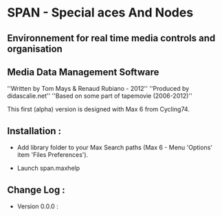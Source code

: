 # SPAN - Special aces And Nodes
## Environnement for real time media controls and organisation
## Media Data Management Software 

''Written by Tom Mays & Renaud Rubiano - 2012''
''Produced by didascalie.net''
''Based on some part of tapemovie (2006-2012)''

This first (alpha) version is designed with Max 6 from Cycling74.

## Installation : 
* Add library folder to your Max Search paths (Max 6 - Menu 'Options' item 'Files Preferences').

* Launch span.maxhelp

## Change Log : 

* Version 0.0.0 : 